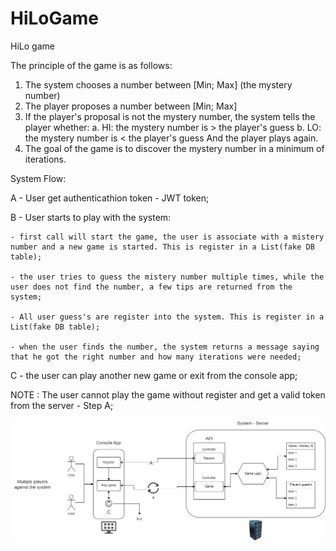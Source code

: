 # HiLoGame
HiLo game

The principle of the game is as follows:
1. The system chooses a number between [Min; Max] (the mystery number)
2. The player proposes a number between [Min; Max]
3. If the player's proposal is not the mystery number, the system tells the player whether:
a. HI: the mystery number is > the player's guess
b. LO: the mystery number is < the player's guess
And the player plays again.
4. The goal of the game is to discover the mystery number in a minimum of iterations.


System Flow:

A - User get authenticathion token - JWT token;


B - User starts to play with the system:

	- first call will start the game, the user is associate with a mistery number and a new game is started. This is register in a List(fake DB table);

	- the user tries to guess the mistery number multiple times, while the user does not find the number, a few tips are returned from the system;

	- All user guess's are register into the system. This is register in a List(fake DB table);

	- when the user finds the number, the system returns a message saying that he got the right number and how many iterations were needed;


C - the user can play another new game or exit from the console app;


NOTE : The user cannot play the game without register and get a valid token from the server - Step A;


![Image alt text](Resources/hilo-flow.png?raw=true "HiLo game flow")